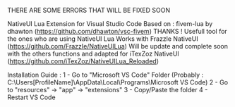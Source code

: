 THERE ARE SOME ERRORS THAT WILL BE FIXED SOON

NativeUI Lua Extension for Visual Studio Code
Based on : fivem-lua by dhawton (https://github.com/dhawton/vsc-fivem) THANKS !
Usefull tool for the ones who are using NativeUI Lua
Works with Frazzle NativeUI (https://github.com/FrazzIe/NativeUILua)
Will be update and complete soon with the others functions and adapted for iTexZoz NativeUI (https://github.com/iTexZoz/NativeUILua_Reloaded)

Installation Guide :
1 - Go to "Microsoft VS Code" Folder (Probably : C:\Users\[ProfileName]\AppData\Local\Programs\Microsoft VS Code)
2 - Go to "resources" -> "app" -> "extensions"
3 - Copy/Paste the folder
4 - Restart VS Code

